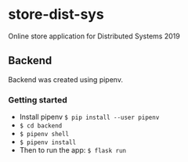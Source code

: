 # store-dist-sys
Online store application for Distributed Systems 2019


## Backend
Backend was created using pipenv.
### Getting started
- Install pipenv `$ pip install --user pipenv`
- `$ cd backend`
- `$ pipenv shell`
- `$ pipenv install`
- Then to run the app: `$ flask run`
